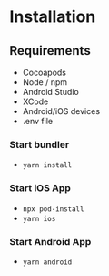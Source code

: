 # Installation

## Requirements

- Cocoapods
- Node / npm
- Android Studio
- XCode
- Android/iOS devices
- .env file

### Start bundler

- `yarn install`

### Start iOS App

- `npx pod-install`
- `yarn ios`

### Start Android App

- `yarn android`